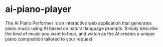 # ai-piano-player
The AI Piano Performer is an interactive web application that generates piano music using AI based on natural language prompts. Simply describe the kind of music you want to hear, and watch as the AI creates a unique piano composition tailored to your request.
